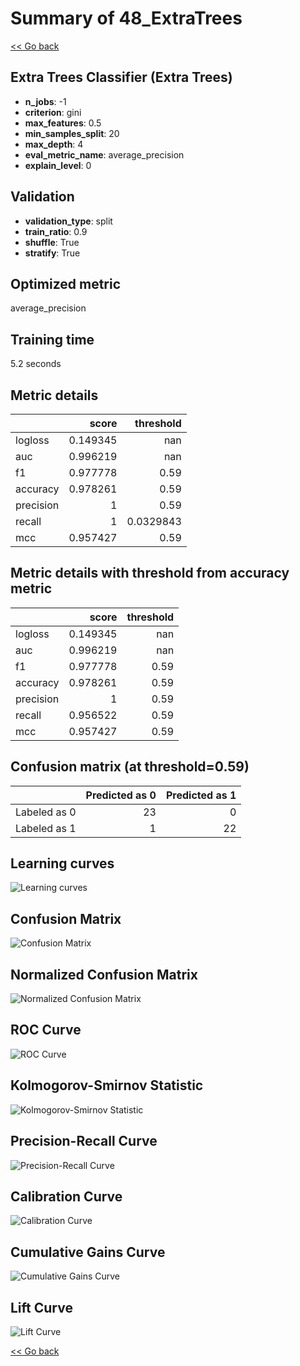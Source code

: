 # Summary of 48_ExtraTrees

[<< Go back](../README.md)


## Extra Trees Classifier (Extra Trees)
- **n_jobs**: -1
- **criterion**: gini
- **max_features**: 0.5
- **min_samples_split**: 20
- **max_depth**: 4
- **eval_metric_name**: average_precision
- **explain_level**: 0

## Validation
 - **validation_type**: split
 - **train_ratio**: 0.9
 - **shuffle**: True
 - **stratify**: True

## Optimized metric
average_precision

## Training time

5.2 seconds

## Metric details
|           |    score |   threshold |
|:----------|---------:|------------:|
| logloss   | 0.149345 | nan         |
| auc       | 0.996219 | nan         |
| f1        | 0.977778 |   0.59      |
| accuracy  | 0.978261 |   0.59      |
| precision | 1        |   0.59      |
| recall    | 1        |   0.0329843 |
| mcc       | 0.957427 |   0.59      |


## Metric details with threshold from accuracy metric
|           |    score |   threshold |
|:----------|---------:|------------:|
| logloss   | 0.149345 |      nan    |
| auc       | 0.996219 |      nan    |
| f1        | 0.977778 |        0.59 |
| accuracy  | 0.978261 |        0.59 |
| precision | 1        |        0.59 |
| recall    | 0.956522 |        0.59 |
| mcc       | 0.957427 |        0.59 |


## Confusion matrix (at threshold=0.59)
|              |   Predicted as 0 |   Predicted as 1 |
|:-------------|-----------------:|-----------------:|
| Labeled as 0 |               23 |                0 |
| Labeled as 1 |                1 |               22 |

## Learning curves
![Learning curves](learning_curves.png)
## Confusion Matrix

![Confusion Matrix](confusion_matrix.png)


## Normalized Confusion Matrix

![Normalized Confusion Matrix](confusion_matrix_normalized.png)


## ROC Curve

![ROC Curve](roc_curve.png)


## Kolmogorov-Smirnov Statistic

![Kolmogorov-Smirnov Statistic](ks_statistic.png)


## Precision-Recall Curve

![Precision-Recall Curve](precision_recall_curve.png)


## Calibration Curve

![Calibration Curve](calibration_curve_curve.png)


## Cumulative Gains Curve

![Cumulative Gains Curve](cumulative_gains_curve.png)


## Lift Curve

![Lift Curve](lift_curve.png)



[<< Go back](../README.md)
